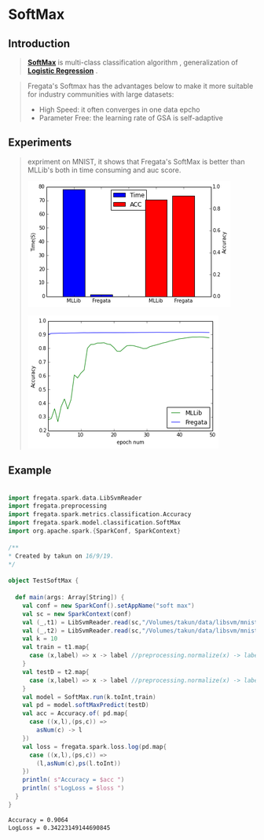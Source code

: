 SoftMax
=================
Introduction
-----------
> **[SoftMax](https://en.wikipedia.org/wiki/Softmax_function)** is multi-class classification algorithm , generalization of **[Logistic Regression](https://en.wikipedia.org/wiki/Logistic_regression)** .

> Fregata's Softmax has the advantages below to make it more suitable for industry communities with large datasets:
> 
> - High Speed: it often converges in one data epcho
> - Parameter Free: the learning rate of GSA is self-adaptive

Experiments
------------
> expriment on MNIST, it shows that Fregata's SoftMax is better than MLLib's both in time consuming and auc score.
> 
> ![eplison](../img/minist_SoftMax_Time.png)
> 
> ![eplison](../img/mnist_SoftMax_ACC.png)


Example
------------

```scala

import fregata.spark.data.LibSvmReader
import fregata.preprocessing
import fregata.spark.metrics.classification.Accuracy
import fregata.spark.model.classification.SoftMax
import org.apache.spark.{SparkConf, SparkContext}
 
/**
* Created by takun on 16/9/19.
*/

object TestSoftMax {

  def main(args: Array[String]) {
    val conf = new SparkConf().setAppName("soft max")
    val sc = new SparkContext(conf)
    val (_,t1) = LibSvmReader.read(sc,"/Volumes/takun/data/libsvm/mnist2",780)
    val (_,t2) = LibSvmReader.read(sc,"/Volumes/takun/data/libsvm/mnist2.t",780)
    val k = 10
    val train = t1.map{
      case (x,label) => x -> label //preprocessing.normalize(x) -> label
    }
    val testD = t2.map{
      case (x,label) => x -> label //preprocessing.normalize(x) -> label
    }
    val model = SoftMax.run(k.toInt,train)
    val pd = model.softMaxPredict(testD)
    val acc = Accuracy.of( pd.map{
      case ((x,l),(ps,c)) =>
        asNum(c) -> l
    })
    val loss = fregata.spark.loss.log(pd.map{
      case ((x,l),(ps,c)) =>
        (l,asNum(c),ps(l.toInt))
    })
    println( s"Accuracy = $acc ")
    println( s"LogLoss = $loss ")
  }
}


```

    Accuracy = 0.9064 
    LogLoss = 0.34223149144690845
